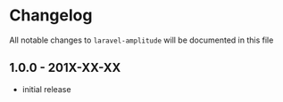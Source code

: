 # Changelog

All notable changes to `laravel-amplitude` will be documented in this file

## 1.0.0 - 201X-XX-XX

- initial release
